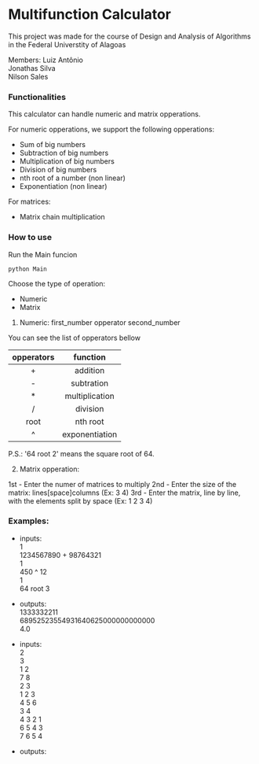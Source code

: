 # Multifunction Calculator
This project was made for the course of Design and Analysis of Algorithms in the Federal Universtity of Alagoas

Members:
  Luiz Antônio  
  Jonathas Silva  
  Nilson Sales  


### Functionalities

This calculator can handle numeric and matrix opperations.

For numeric opperations, we support the following opperations:
- Sum of big numbers
- Subtraction of big numbers
- Multiplication of big numbers
- Division of big numbers
- nth root of a number (non linear)
- Exponentiation (non linear)

For matrices:
- Matrix chain multiplication

### How to use

Run the Main funcion
```console
python Main
```

Choose the type of operation:
- Numeric
- Matrix

1) Numeric: first_number opperator second_number

You can see the list of opperators bellow

|  opperators | function  |
|:-:|:-:|
| +  | addition  |
| -  | subtration  |
| *  | multiplication  |
| /  | division  |
|root| nth root  |
| ^  |  exponentiation |

P.S.: '64 root 2' means the square root of 64.

2) Matrix opperation:

1st - Enter the numer of matrices to multiply
2nd - Enter the size of the matrix: lines[space]columns (Ex: 3 4)
3rd - Enter the matrix, line by line, with the elements split by space (Ex: 1 2 3 4)

### Examples:
- inputs:  
1  
1234567890 + 98764321  
1  
450 ^ 12  
1  
64 root 3  

- outputs:  
1333332211  
68952523554931640625000000000000  
4.0  


- inputs:  
2  
3  
1 2  
7 8  
2 3  
1 2 3  
4 5 6  
3 4  
4 3 2 1  
6 5 4 3  
7 6 5 4  

- outputs:  

